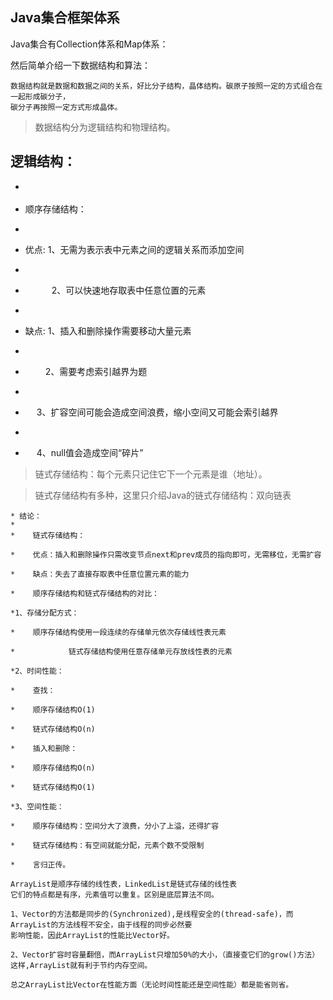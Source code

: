 Java集合框架体系
---------------
Java集合有Collection体系和Map体系：


然后简单介绍一下数据结构和算法：

    数据结构就是数据和数据之间的关系，好比分子结构，晶体结构。碳原子按照一定的方式组合在一起形成碳分子，
    碳分子再按照一定方式形成晶体。

>数据结构分为逻辑结构和物理结构。


逻辑结构：
---------
    
    
 * <p>
 * 顺序存储结构：
 * <p>
 * 优点: 1、无需为表示表中元素之间的逻辑关系而添加空间
 * <p>
 * 　　　2、可以快速地存取表中任意位置的元素
 * <p>
 * 缺点: 1、插入和删除操作需要移动大量元素
 * <p>
 * 　　  2、需要考虑索引越界为题
 * <p>
 * 　    3、扩容空间可能会造成空间浪费，缩小空间又可能会索引越界
 * <p>
 * 　    4、null值会造成空间“碎片”
 
 >链式存储结构：每个元素只记住它下一个元素是谁（地址）。
 
 >链式存储结构有多种，这里只介绍Java的链式存储结构：双向链表
 
 
    * 结论：
    *
    *    链式存储结构：
 
    *    优点：插入和删除操作只需改变节点next和prev成员的指向即可，无需移位，无需扩容
 
    *    缺点：失去了直接存取表中任意位置元素的能力
 
    *    顺序存储结构和链式存储结构的对比：
 
    *1、存储分配方式：
 
    *    顺序存储结构使用一段连续的存储单元依次存储线性表元素
 
    *            链式存储结构使用任意存储单元存放线性表的元素
 
    *2、时间性能：
 
    *    查找：
 
    *    顺序存储结构O(1)
 
    *    链式存储结构O(n)
 
    *    插入和删除：
 
    *    顺序存储结构O(n)
 
    *    链式存储结构O(1)
 
    *3、空间性能：
 
    *    顺序存储结构：空间分大了浪费，分小了上溢，还得扩容
 
    *    链式存储结构：有空间就能分配，元素个数不受限制
 
    *    言归正传。
    
    ArrayList是顺序存储的线性表，LinkedList是链式存储的线性表
    它们的特点都是有序，元素值可以重复。区别是底层算法不同。
    
    1、Vector的方法都是同步的(Synchronized),是线程安全的(thread-safe)，而ArrayList的方法线程不安全，由于线程的同步必然要
    影响性能，因此ArrayList的性能比Vector好。
    
    2、Vector扩容时容量翻倍，而ArrayList只增加50%的大小，（直接查它们的grow()方法）这样,ArrayList就有利于节约内存空间。 
    
    总之ArrayList比Vector在性能方面（无论时间性能还是空间性能）都是能省则省。